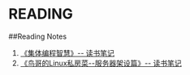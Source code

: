 # READING
##Reading Notes
1. [《集体编程智慧》-- 读书笔记](https://github.com/GJBLUE/READING-/blob/master/%E3%80%8A%E9%9B%86%E4%BD%93%E7%BC%96%E7%A8%8B%E6%99%BA%E6%85%A7%E3%80%8B)
2. [《鸟哥的Linux私房菜--服务器架设篇》-- 读书笔记](https://github.com/GJBLUE/READING-/blob/master/%E3%80%8A%E9%B8%9F%E5%93%A5%E7%9A%84Linux%E7%A7%81%E6%88%BF%E8%8F%9C--%E6%9C%8D%E5%8A%A1%E5%99%A8%E6%9E%B6%E8%AE%BE%E7%AF%87%E3%80%8B) 
